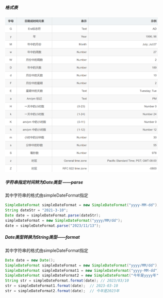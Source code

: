 
##### 格式表
![](image/Pasted%20image%2020230310230141.png)


##### 字符串指定时间转为Date类型 ——parse
其中字符串的格式由simpleDateFormat指定
```java
SimpleDateFormat simpleDateFormat = new SimpleDateFormat("yyyy-MM-dd");  
String dateStr = "2021-3-10";  
Date date = simpleDateFormat.parse(dateStr);  
simpleDateFormat = new SimpleDateFormat("yyyy/MM/dd");  
date = simpleDateFormat.parse("2023/11/13");
```

##### Date类型转换为String类型——format
其中字符串的格式由simpleDateFormat指定
```java
Date date = new Date();  
SimpleDateFormat simpleDateFormat = new SimpleDateFormat("yyyy/MM/dd");  
SimpleDateFormat simpleDateFormat1 = new SimpleDateFormat("yyyy-MM-dd");  
SimpleDateFormat simpleDateFormat2 = new SimpleDateFormat("今年是yyyy年");  
String str = simpleDateFormat.format(date); // 2023/03/10  
str = simpleDateFormat1.format(date);  // 2023-03-10  
str = simpleDateFormat2.format(date);  // 今年是2023年
```